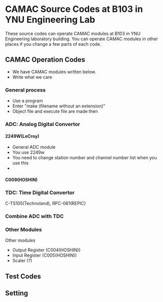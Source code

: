 # CAMAC Source Codes at B103 in YNU Engineering Lab
These source codes can operate CAMAC modules at B103 in YNU Engineering laboratory building.
You can operate CAMAC modules in other places if you change a few parts of each code.  

## CAMAC Operation Codes
- We have CAMAC modules written below.  
- Write what we care

### General process
- Use a program
- Enter "make (filename without an extension)"
- Object file and execute file are made then

### ADC: Analog Digital Convertor
#### 2249W(LeCroy)
- General ADC module
- You use 2249w
- You need to change station number and channel number list when you use this
-

#### C009(HOSHIN)

### TDC: Time Digital Convertor
C-TS105(Technoland), RPC-061(REPIC)

### Combine ADC with TDC

### Other Modules
Other modules
- Output Register (C004(HOSHIN))  
- Input Register (C005(HOSHIN))  
- Scaler (?)


## Test Codes

## Setting
